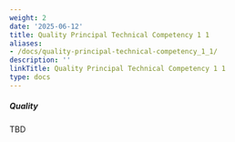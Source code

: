 ```yaml
---
weight: 2
date: '2025-06-12'
title: Quality Principal Technical Competency 1 1
aliases:
- /docs/quality-principal-technical-competency_1_1/
description: ''
linkTitle: Quality Principal Technical Competency 1 1
type: docs
---
```


##### Quality

TBD

